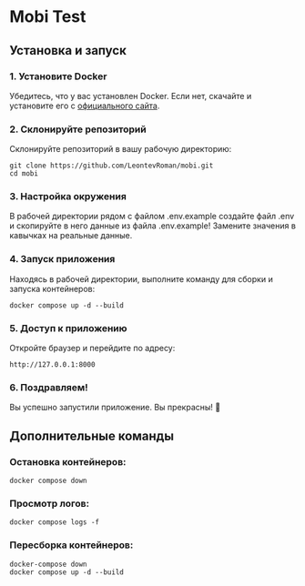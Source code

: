 # Mobi Test

## Установка и запуск

### 1. Установите Docker
Убедитесь, что у вас установлен Docker. Если нет, скачайте и установите его с [официального сайта](https://www.docker.com/).

### 2. Склонируйте репозиторий
Склонируйте репозиторий в вашу рабочую директорию:

```
git clone https://github.com/LeontevRoman/mobi.git
cd mobi
```

### 3. Настройка окружения
В рабочей директории рядом с файлом .env.example создайте файл .env и скопируйте в него данные из файла .env.example! 
Замените значения в кавычках на реальные данные.

### 4. Запуск приложения
Находясь в рабочей директории, выполните команду для сборки и запуска контейнеров:

```
docker compose up -d --build
```

### 5. Доступ к приложению
Откройте браузер и перейдите по адресу:

```
http://127.0.0.1:8000
```

### 6. Поздравляем!
Вы успешно запустили приложение. Вы прекрасны! 🎉


## Дополнительные команды
### Остановка контейнеров:

```
docker compose down
```

### Просмотр логов:

```
docker compose logs -f
```

### Пересборка контейнеров:

```
docker-compose down
docker compose up -d --build
```